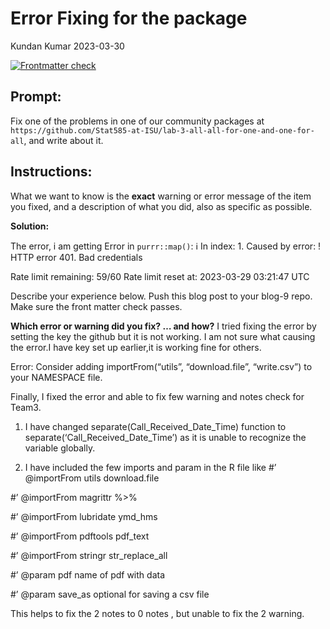 Error Fixing for the package
================
Kundan Kumar
2023-03-30

<!-- README.md is generated from README.Rmd. Please edit that file -->
<!-- badges: start -->

[![Frontmatter
check](../../actions/workflows/check-yaml.yaml/badge.svg)](../../actions/workflows/check-yaml.yaml)
<!-- badges: end -->

## Prompt:

Fix one of the problems in one of our community packages at
`https://github.com/Stat585-at-ISU/lab-3-all-all-for-one-and-one-for-all`,
and write about it.

## Instructions:

What we want to know is the **exact** warning or error message of the
item you fixed, and a description of what you did, also as specific as
possible.

**Solution:**

The error, i am getting Error in `purrr::map()`: ℹ In index: 1. Caused
by error: ! HTTP error 401. Bad credentials

Rate limit remaining: 59/60 Rate limit reset at: 2023-03-29 03:21:47 UTC

Describe your experience below. Push this blog post to your blog-9 repo.
Make sure the front matter check passes.

**Which error or warning did you fix? … and how?** I tried fixing the
error by setting the key the github but it is not working. I am not sure
what causing the error.I have key set up earlier,it is working fine for
others.

Error: Consider adding importFrom(“utils”, “download.file”, “write.csv”)
to your NAMESPACE file.

Finally, I fixed the error and able to fix few warning and notes check
for Team3.

1.  I have changed separate(Call_Received_Date_Time) function to
    separate(‘Call_Received_Date_Time’) as it is unable to recognize the
    variable globally.

2.  I have included the few imports and param in the R file like \#’
    @importFrom utils download.file

\#’ @importFrom magrittr %\>%

\#’ @importFrom lubridate ymd_hms

\#’ @importFrom pdftools pdf_text

\#’ @importFrom stringr str_replace_all

\#’ @param pdf name of pdf with data

\#’ @param save_as optional for saving a csv file

This helps to fix the 2 notes to 0 notes , but unable to fix the 2
warning.
